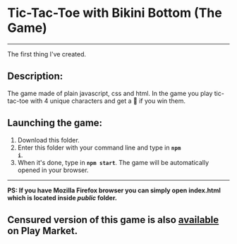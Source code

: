 # Tic-Tac-Toe with Bikini Bottom (The Game)

<hr>

The first thing I've created.

<h2>Description:</h2>

The game made of plain javascript, css and html. In the game you play tic-tac-toe with 4 unique characters and get a :pineapple: if you win them.

<h2>Launching the game:</h2>

1. Download this folder.
2. Enter this folder with your command line and type in <code><b>npm i</b></code>.
3. When it's done, type in <code><b>npm start</b></code>. The game will be automatically opened in your browser.

<hr/>

<strong>PS: If you have Mozilla Firefox browser you can simply open <b>index.html</b> which is located inside <i>public</i> folder.</strong>

<h2>Censured version of this game is also <a href="https://play.google.com/store/apps/details?id=com.tica_tac_toe_with_censured_censured"><b>available</b></a> on Play Market.</h2>

